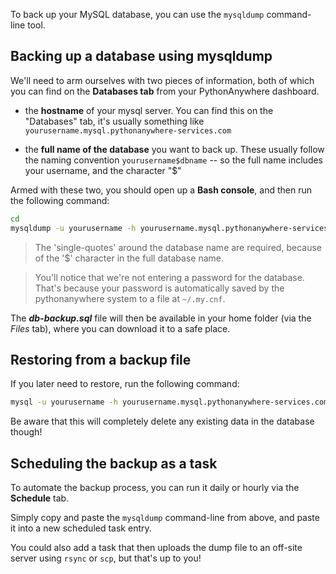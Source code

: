 
<!--
.. title: Backing up (and restoring) MySQL databases
.. slug: MySQLBackupRestore
.. date: 2016-02-26 14:35:28 UTC+01:00
.. tags:
.. category:
.. link:
.. description:
.. type: text
-->

To back up your MySQL database, you can use the `mysqldump` command-line tool.

## Backing up a database using mysqldump

We'll need to arm ourselves with two pieces of information, both of which you can find on the **Databases tab** from your PythonAnywhere dashboard.

- the **hostname** of your mysql server.  You can find this on the "Databases" tab, it's usually something like `yourusername.mysql.pythonanywhere-services.com`

- the **full name of the database** you want to back up.  These usually follow the naming convention `yourusername$dbname`  -- so the full name includes your username, and the character "$"

Armed with these two, you should open up a **Bash console**, and then run the following command:

```bash
cd
mysqldump -u yourusername -h yourusername.mysql.pythonanywhere-services.com --set-gtid-purged=OFF 'yourusername$dbname'  > db-backup.sql
```

> The 'single-quotes' around the database name are required, because of the '$' character in the full database name.

> You'll notice that we're not entering a password for the database.  That's because your password is automatically saved by the pythonanywhere system to a file at `~/.my.cnf`.


The ***db-backup.sql*** file will then be available in your home folder (via the
*Files* tab), where you can download it to a safe place.


## Restoring from a backup file

If you later need to restore, run the following command:

```bash
mysql -u yourusername -h yourusername.mysql.pythonanywhere-services.com 'yourusername$dbname'  < db-backup.sql
```

Be aware that this will completely delete any existing data in the database though!


## Scheduling the backup as a task

To automate the backup process, you  can run it daily or hourly via the **Schedule** tab.

Simply copy and paste the `mysqldump` command-line from above, and paste it into a new scheduled task entry.

You could also add a task that then uploads the dump file to an off-site server
using `rsync` or `scp`, but that's up to you!


